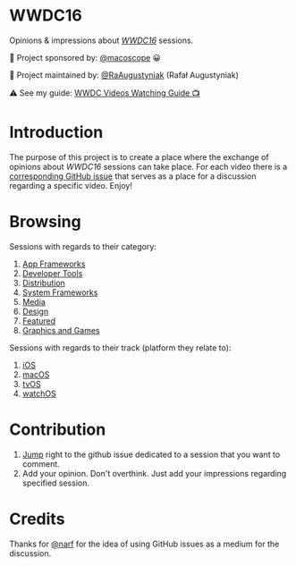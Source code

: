 # WWDC16

Opinions & impressions about [*WWDC16*](https://developer.apple.com/wwdc/about/) sessions.

👏 Project sponsored by: [@macoscope](http://macoscope.com) 😀

👷 Project maintained by: [@RaAugustyniak](http://www.twitter.com/RaAugustyniak) (Rafał Augustyniak)

⚠️ See my guide: [WWDC Videos Watching Guide 📺](http://www.augustyniak.me/post/2016/06/wwdc-sessions-watching-guide/)


# Introduction

The purpose of this project is to create a place where the exchange of opinions about *WWDC16* sessions can take place. For each video there is a [corresponding GitHub issue](https://github.com/macoscope/WWDC16/issues) that serves as a place for a discussion regarding a specific video. Enjoy!

# Browsing

Sessions with regards to their category:

1. [App Frameworks](https://github.com/macoscope/WWDC16/issues?q=is%3Aopen+is%3Aissue+label%3A%22App+Frameworks%22)
2. [Developer Tools](https://github.com/macoscope/WWDC16/issues?q=is%3Aopen+is%3Aissue+label%3A%22Developer+Tools%22)
3. [Distribution](https://github.com/macoscope/WWDC16/issues?q=is%3Aopen+is%3Aissue+label%3ADistribution)
4. [System Frameworks](https://github.com/macoscope/WWDC16/issues?q=is%3Aopen+is%3Aissue+label%3A%22System+Frameworks%22)
5. [Media](https://github.com/macoscope/WWDC16/issues?q=is%3Aopen+is%3Aissue+label%3AMedia)
6. [Design](https://github.com/macoscope/WWDC16/issues?q=is%3Aopen+is%3Aissue+label%3ADesign)
7. [Featured](https://github.com/macoscope/WWDC16/issues?q=is%3Aopen+is%3Aissue+label%3AFeatured)
8. [Graphics and Games](https://github.com/macoscope/WWDC16/issues?q=is%3Aopen+is%3Aissue+label%3A%22Graphics+and+Games%22)

Sessions with regards to their track (platform they relate to):

1. [iOS](https://github.com/macoscope/WWDC16/issues?q=is%3Aopen+is%3Aissue+label%3AiOS)
2. [macOS](https://github.com/macoscope/WWDC16/issues?q=is%3Aopen+is%3Aissue+label%3AmacOS)
3. [tvOS](https://github.com/macoscope/WWDC16/issues?q=is%3Aopen+is%3Aissue+label%3AtvOS)
4. [watchOS](https://github.com/macoscope/WWDC16/issues?utf8=✓&q=is%3Aopen+is%3Aissue+label%3AwatchOS+)


# Contribution

1. [Jump](https://github.com/macoscope/WWDC16/issues) right to the github issue dedicated to a session that you want to comment.
1. Add your opinion. Don't overthink. Just add your impressions regarding specified session.  

# Credits
Thanks for [@narf](https://twitter.com/narfdotpl) for the idea of using GitHub issues as a medium for the discussion.

